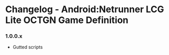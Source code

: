 Changelog - Android:Netrunner LCG Lite OCTGN Game Definition
===============================================

### 1.0.0.x

* Gutted scripts
